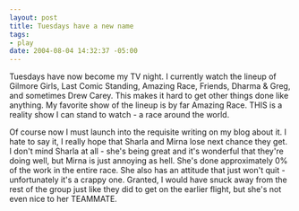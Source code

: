 ```yaml
--- 
layout: post
title: Tuesdays have a new name
tags: 
- play
date: 2004-08-04 14:32:37 -05:00
---
```

Tuesdays have now become my TV night.  I currently watch the lineup of Gilmore Girls, Last Comic Standing, Amazing Race, Friends, Dharma &amp; Greg, and sometimes Drew Carey.  This makes it hard to get other things done like anything.  My favorite show of the lineup is by far Amazing Race.  THIS is a reality show I can stand to watch - a race around the world.

Of course now I must launch into the requisite writing on my blog about it.  I hate to say it, I really hope that Sharla and Mirna lose next chance they get.  I don't mind Sharla at all - she's being great and it's wonderful that they're doing well, but Mirna is just annoying as hell.  She's done approximately 0% of the work in the entire race.  She also has an attitude that just won't quit - unfortunately it's a crappy one.  Granted, I would have snuck away from the rest of the group just like they did to get on the earlier flight, but she's not even nice to her TEAMMATE.
